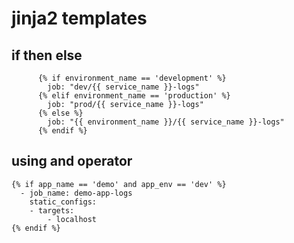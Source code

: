 # jinja2 templates 


## if then else

```
      {% if environment_name == 'development' %}
        job: "dev/{{ service_name }}-logs"
      {% elif environment_name == 'production' %}
        job: "prod/{{ service_name }}-logs"
      {% else %}
        job: "{{ environment_name }}/{{ service_name }}-logs"
      {% endif %}
``` 

## using and operator

```
{% if app_name == 'demo' and app_env == 'dev' %}
  - job_name: demo-app-logs
    static_configs:
    - targets:
        - localhost
{% endif %}
```
